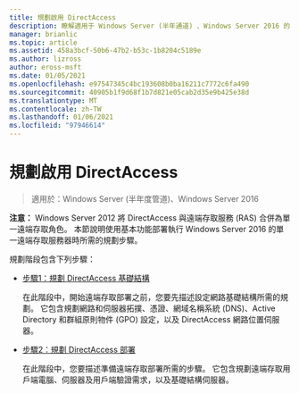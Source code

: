 ```yaml
---
title: 規劃啟用 DirectAccess
description: 瞭解適用于 Windows Server (半年通道) 、Windows Server 2016 的 DirectAccess 基礎結構和 DirectAccess 部署。
manager: brianlic
ms.topic: article
ms.assetid: 458a3bcf-50b6-47b2-b53c-1b8204c5189e
ms.author: lizross
author: eross-msft
ms.date: 01/05/2021
ms.openlocfilehash: e97547345c4bc193608b0ba16211c7772c6fa490
ms.sourcegitcommit: 40905b1f9d68f1b7d821e05cab2d35e9b425e38d
ms.translationtype: MT
ms.contentlocale: zh-TW
ms.lasthandoff: 01/06/2021
ms.locfileid: "97946614"
---
```

# <a name="plan-to-enable-directaccess"></a>規劃啟用 DirectAccess

>適用於：Windows Server (半年度管道)、Windows Server 2016

**注意：** Windows Server 2012 將 DirectAccess 與遠端存取服務 (RAS) 合併為單一遠端存取角色。 本節說明使用基本功能部署執行 Windows Server 2016 的單一遠端存取服務器時所需的規劃步驟。

規劃階段包含下列步驟：

-   [步驟1：規劃 DirectAccess 基礎結構](step-1-plan-da-inf-davpn.md)

    在此階段中，開始遠端存取部署之前，您要先描述設定網路基礎結構所需的規劃。 它包含規劃網路和伺服器拓撲、憑證、網域名稱系統 (DNS)、Active Directory 和群組原則物件 (GPO) 設定，以及 DirectAccess 網路位置伺服器。

-   [步驟2：規劃 DirectAccess 部署](step-2-plan-da-davpn.md)

    在此階段中，您要描述準備遠端存取部署所需的步驟。 它包含規劃遠端存取用戶端電腦、伺服器及用戶端驗證需求，以及基礎結構伺服器。





